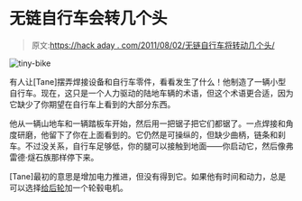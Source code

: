 # 无链自行车会转几个头

> 原文:[https://hack aday . com/2011/08/02/无链自行车将转动几个头/](https://hackaday.com/2011/08/02/chainless-bicycle-will-turn-a-few-heads/)

![](../Images/66399c1c1b6480e7fd8e3dfc7ab2c9f7.png "tiny-bike")

有人让[Tane]摆弄焊接设备和自行车零件，看看发生了什么！他制造了一辆小型自行车。现在，这只是一个人力驱动的陆地车辆的术语，但这个术语更合适，因为它缺少了你期望在自行车上看到的大部分东西。

他从一辆山地车和一辆踏板车开始，然后用一把锯子把它们都锯了。一点焊接和角度研磨，他留下了你在上面看到的。它仍然是可操纵的，但缺少曲柄，链条和刹车。不过没关系，自行车足够低，你的腿可以接触到地面——你启动它，然后像弗雷德·燧石族那样停下来。

[Tane]最初的意思是增加电力推进，但没有得到它。如果他有时间和动力，总是可以选择[给后轮](http://hackaday.com/2010/02/18/build-your-own-hub-motor/)加一个轮毂电机。
